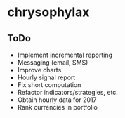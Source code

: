 # chrysophylax

## ToDo

- Implement incremental reporting
- Messaging (email, SMS)
- Improve charts
- Hourly signal report
- Fix short computation
- Refactor indicators/strategies, etc.
- Obtain hourly data for 2017
- Rank currencies in portfolio

